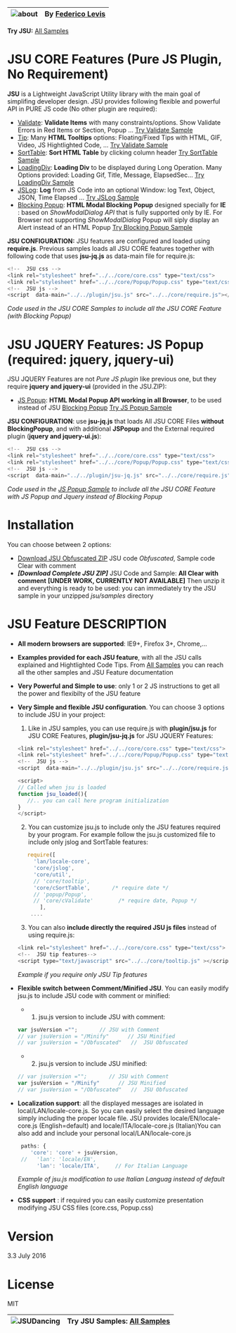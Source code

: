 
![about] | By [Federico Levis]
---------|-----------

**Try JSU:** [All Samples]

# JSU CORE Features (Pure JS Plugin, No Requirement)
**JSU** is a Lightweight JavaScript Utility library with the main goal of simplifing developer design. JSU provides following flexible and powerful API in PURE JS code (No other plugin are required):
  - [Validate]: **Validate Items** with many constraints/options. Show Validate Errors in Red Items or Section, Popup ...  [Try Validate Sample]  
  - [Tip]: Many **HTML Tooltips** options: Floating/Fixed Tips with HTML, GIF, Video, JS Hightlighted Code, ... [Try Validate Sample]  
  - [SortTable]:  **Sort HTML Table** by clicking column header [Try SortTable Sample]  
  - [LoadingDiv]:  <b>Loading Div</b> to be displayed during Long Operation. Many Options provided: Loading Gif, Title, Message, ElapsedSec... [Try LoadingDiv Sample]  
  - [JSLog]: **Log** from JS Code into an optional Window: log Text, Object, JSON, Time Elapsed ... [Try JSLog Sample]  
  - [Blocking Popup]: **HTML Modal Blocking Popup** designed specially for **IE** : based on *ShowModalDialog API* that is fully supported only by IE. For Browser not supporting *ShowModalDialog* Popup will siply display an Alert instead of an HTML Popup  [Try Blocking Popup Sample]  
  
**JSU CONFIGURATION:** JSU features are configured and loaded using **require.js**. Previous samples loads all JSU CORE features together with following code that uses **jsu-jq.js** as data-main file for require.js:

```javascript
<!--  JSU css -->
<link rel="stylesheet" href="../../core/core.css" type="text/css">
<link rel="stylesheet" href="../../core/Popup/Popup.css" type="text/css">
<!--  JSU js -->
<script  data-main="../../plugin/jsu.js" src="../../core/require.js"></script>
``` 
*Code used in the JSU CORE Samples to include all the JSU CORE Feature (with Blocking Popup)*


# JSU JQUERY Features: JS Popup (required: jquery, jquery-ui)
JSU JQUERY Features are not *Pure JS plugin* like previous one, but they require **jquery and jquery-ui** (provided in the JSU.ZIP):
  - [JS Popup]: **HTML Modal Popup API working in all Browser**, to be used instead of JSU [Blocking Popup]  [Try JS Popup Sample]  

**JSU CONFIGURATION**: use **jsu-jq.js** that loads All JSU CORE Files **without BlockingPopup**, and with additional **JSPopup** and the External required plugin (**jquery and jquery-ui.js**):
  
```javascript
<!--  JSU css -->
<link rel="stylesheet" href="../../core/core.css" type="text/css">
<link rel="stylesheet" href="../../core/Popup/Popup.css" type="text/css">
<!--  JSU js -->
<script  data-main="../../plugin/jsu-jq.js" src="../../core/require.js"></script>
```
*Code used in the [JS Popup Sample] to include all the JSU CORE Feature with JS Popup and Jquery instead of Blocking Popup*

# Installation
You can choose between 2 options:
  - [Download JSU Obfuscated ZIP] JSU code *Obfuscated*, Sample code Clear with comment
  - ***[Download Complete JSU ZIP]*** JSU Code and Sample: **All Clear with comment**   **[UNDER WORK, CURRENTLY NOT AVAILABLE]**
Then unzip it and everything is ready to be used: you can immediately try the JSU sample in your unzipped *jsu/samples* directory
  

# JSU Feature DESCRIPTION
  - **All modern browsers are supported**: IE9+, Firefox 3+, Chrome,... 
  - **Examples provided for each JSU feature**, with all the JSU calls explained and Hightlighted Code Tips. From [All Samples] you can reach all the other samples and JSU Feature documentation
  - **Very Powerful and Simple to use**: only 1 or 2 JS instructions to get all the power and flexibilty of the JSU feature 
  - **Very Simple and flexible JSU configuration**. You can choose 3 options to include JSU in your project:
     1) Like in JSU samples, you can use require.js with **plugin/jsu.js** for JSU CORE Features, **plugin/jsu-jq.js** for JSU JQUERY Features:
  	```javascript	
	<link rel="stylesheet" href="../../core/core.css" type="text/css">
	<link rel="stylesheet" href="../../core/Popup/Popup.css" type="text/css">
	<!--  JSU js -->
	<script  data-main="../../plugin/jsu.js" src="../../core/require.js"></script>
	
	<script>
    // Called when jsu is loaded 
    function jsu_loaded(){     
	   //.. you can call here program initialization 
	}	
	</script>
	``` 	
     2) You can customize jsu.js to include only the JSU features required by your program. For example follow the jsu.js customized file to include only jslog and SortTable features:
	 
  	```javascript	
       require([ 
         'lan/locale-core', 
         'core/jslog',            
         'core/util',							
         // 'core/tooltip',
         'core/cSortTable',       /* require date */
         // 'popup/Popup',
         // 'core/cValidate'        /* require date, Popup */
		   ],
	    ....
	``` 	
     
	 3) You can also **include directly the required JSU js files** instead of using require.js:
  	```javascript	
	<link rel="stylesheet" href="../../core/core.css" type="text/css">
	<!--  JSU tip features-->
    <script type="text/javascript" src="../../core/tooltip.js" ></script>
	``` 
    *Example if you require only JSU Tip features*
	
 - **Flexible switch between Comment/Minified JSU**. You can easily modify jsu.js to include JSU code with comment or minified:
    - 1) jsu.js version to include JSU with comment:   
  	```javascript	
    var jsuVersion ="";       // JSU with Comment
    // var jsuVersion = "/Minify"      // JSU Minified
    // var jsuVersion = "/Obfuscated"   //  JSU Obfuscated
	``` 
    - 2) jsu.js version to include JSU minified:   
  	```javascript	
    // var jsuVersion ="";       // JSU with Comment
    var jsuVersion = "/Minify"      // JSU Minified
    // var jsuVersion = "/Obfuscated"   //  JSU Obfuscated
	``` 
 
  - **Localization support**: all the displayed messages are isolated in local/LAN/locale-core.js. So you can easily select the desired language simply including the proper locale file. JSU provides locale/EN/locale-core.js (English=default) and locale/ITA/locale-core.js (Italian)You can also add and include your personal local/LAN/locale-core.js 
   	```javascript	
     paths: {
        'core': 'core' + jsuVersion,
     //   'lan': 'locale/EN',
          'lan': 'locale/ITA',     // For Italian Language
	``` 
    *Example of jsu.js modification to use Italian Languag instead of default English language*

  - **CSS support** : if required you can easily customize presentation modifying JSU CSS files (core.css, Popup.css)


# Version
3.3  July 2016


# License
MIT

![JSUDancing]  | Try JSU Samples: [All Samples]
---------------|-----------

 
   [rainbow]: <https://craig.is/making/rainbows>
   [Download JSU Obfuscated ZIP]: <https://github.com/FedericoLevis/JSU/archive/master.zip>
   [Tip documentation]: <https://rawgit.com/FedericoLevis/JSU/master/JSDoc/tooltip.js/index.html> 
   [about]: <https://rawgit.com/FedericoLevis/images/master/jsuAbout/jsuAboutTitle.png>
   [Federico Levis]: <https://www.linkedin.com/in/federicolevis> 
   [JSUDancing]: <https://rawgit.com/FedericoLevis/images/master/jsuAbout/JSUDancing.gif>
   [All Samples]: <https://rawgit.com/FedericoLevis/JSU/master/samples/AllSamples.html>
   [Try Validate Sample]: <https://rawgit.com/FedericoLevis/JSU/master/samples/Validate/ValidateSample.html>
   [Try Tip Sample]: <https://rawgit.com/FedericoLevis/JSU/master/samples/Tip/TipSample.html>  
   [Try SortTable Sample]: <https://rawgit.com/FedericoLevis/JSU/master/samples/Sort/SortSample.html>  
   [Try LoadingDiv Sample]: <https://rawgit.com/FedericoLevis/JSU/master/samples/Loading/LoadingSample.html>  
   [Try JSLog Sample]: <https://rawgit.com/FedericoLevis/JSU/master/samples/jslog/jslogSample.html>  
   [Try Blocking Popup Sample]: <https://rawgit.com/FedericoLevis/JSU/master/samples/BlockPopup/PopupSample.html>  
   [Try JS Popup Sample]: <https://rawgit.com/FedericoLevis/JSU/master/samples/JSPopup/PopupSample.html>  
   [JS Popup Sample]: <https://rawgit.com/FedericoLevis/JSU/master/samples/JSPopup/PopupSample.html>  
   [Validate]: <https://rawgit.com/FedericoLevis/JSUDoc/master/cValidate.js/index.html>
   [SortTable]: <https://rawgit.com/FedericoLevis/JSUDoc/master/cSortTable.js/index.html>
   [Tip]: <https://rawgit.com/FedericoLevis/JSUDoc/master/tooltip.js/index.html>
   [LoadingDiv]: <https://rawgit.com/FedericoLevis/JSUDoc/master/util.js/index.html>
   [JSLog]: <https://rawgit.com/FedericoLevis/JSUDoc/master/jslog.js/index.html>
   [Blocking Popup]: <https://rawgit.com/FedericoLevis/JSUDoc/master/BlockPopup.js/index.html>
   [JS Popup]: <https://rawgit.com/FedericoLevis/JSUDoc/master/JSPopup.js/index.html>  